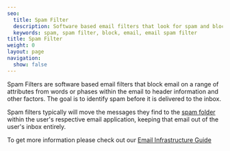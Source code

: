 ```yaml
---
seo:
  title: Spam Filter
  description: Software based email filters that look for spam and block it from going to the inbox.
  keywords: spam, spam filter, block, email, email spam filter
title: Spam Filter
weight: 0
layout: page
navigation:
  show: false
---
```


Spam Filters are software based email filters that block email on a range of attributes from words or phases within the email to header information and other factors. The goal is to identify spam before it is delivered to the inbox.

Spam filters typically will move the messages they find to the [spam folder]({{root_url}}/glossary/bulk-mail-folder.html) within the user's respective email application, keeping that email out of the user's inbox entirely.

To get more information please check out our [Email Infrastructure Guide](https://go.sendgrid.com/SendGrid-Infrastructure-Guide.html?mc=Direct&mcd=https://sendgrid.com/docs/index.html)
